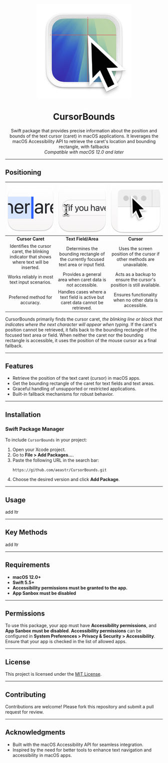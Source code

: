 <div align="center">
  <img width="300" height="300" src="/assets/icon.png" alt="Logo">
  <h1><b>CursorBounds</b></h1>
  <p>Swift package that provides precise information about the position and bounds of the text cursor (caret) in macOS applications. It leverages the macOS Accessibility API to retrieve the caret's location and bounding rectangle, with fallbacks<br>
  <i>Compatible with macOS 12.0 and later</i></p>
</div>

---

## **Positioning**

| ![Example of a cursor caret](assets/caretExample.png) | ![Bounding rectangle of a focused text area](assets/textAreaExample.png) | ![Fallback method using cursor position](assets/fallbackExample.png) |
|:-----------------------------:|:-----------------------------:|:-----------------------------:|
| **Cursor Caret**                 | **Text Field/Area**               | **Cursor**             |
| Identifies the cursor caret, the blinking indicator that shows where text will be inserted. | Determines the bounding rectangle of the currently focused text area or input field. | Uses the screen position of the cursor if other methods are unavailable. |
| Works reliably in most text input scenarios. | Provides a general area when caret data is not accessible. | Acts as a backup to ensure the cursor's position is still available. |
| Preferred method for accuracy. | Handles cases where a text field is active but caret data cannot be retrieved. | Ensures functionality when no other data is accessible. |

CursorBounds primarily finds the cursor caret, _the blinking line or block that indicates where the next character will appear when typing_. 
If the caret's position cannot be retrieved, it falls back to the bounding rectangle of the focused text area or field. 
When neither the caret nor the bounding rectangle is accessible, it uses the position of the mouse cursor as a final fallback.

---

## **Features**
- Retrieve the position of the text caret (cursor) in macOS apps.
- Get the bounding rectangle of the caret for text fields and text areas.
- Graceful handling of unsupported or restricted applications.
- Built-in fallback mechanisms for robust behavior.

---

## **Installation**

### **Swift Package Manager**
To include `CursorBounds` in your project:

1. Open your Xcode project.
2. Go to **File > Add Packages...**.
3. Paste the following URL in the search bar:
   ```
   https://github.com/aeastr/CursorBounds.git
   ```
4. Choose the desired version and click **Add Package**.

---

## **Usage**

add ltr

---

## **Key Methods**

add ltr

---

## **Requirements**
- **macOS 12.0+**
- **Swift 5.5+**
- **Accessibility permissions must be granted to the app.**
- **App Sanbox must be disabled**

---

## **Permissions**

To use this package, your app must have **Accessibility permissions**, and **App Sanbox must be disabled**. **Accessibility permissions** can be configured in **System Preferences > Privacy & Security > Accessibility**. Ensure that your app is checked in the list of allowed apps.

---

## **License**
This project is licensed under the [MIT License](LICENSE).

---

## **Contributing**

Contributions are welcome! Please fork this repository and submit a pull request for review.

---

## **Acknowledgments**

- Built with the macOS Accessibility API for seamless integration.
- Inspired by the need for better tools to enhance text navigation and accessibility in macOS apps.
